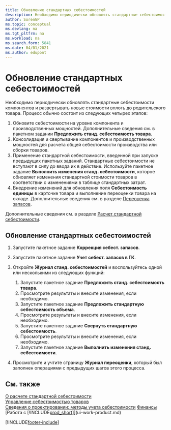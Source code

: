 ```yaml
---
title: Обновление стандартных себестоимостей
description: Необходимо периодически обновлять стандартные себестоимости компонентов и развертывать новые стоимости вплоть до родительского товара.
author: SorenGP
ms.topic: conceptual
ms.devlang: na
ms.tgt_pltfrm: na
ms.workload: na
ms.search.form: 5841
ms.date: 04/01/2021
ms.author: edupont
---
```

# Обновление стандартных себестоимостей
Необходимо периодически обновлять стандартные себестоимости компонентов и развертывать новые стоимости вплоть до родительского товара. Процесс обычно состоит из следующих четырех этапов:  

1.  Обновите себестоимости на уровне компонента и производственных мощностей. Дополнительные сведения см. в пакетном задании **Предложить станд. себестоимость товара**.  
2.  Консолидация и свертывание компонентов и производственных мощностей для расчета общей себестоимости производства или сборки товаров.  
3.  Применение стандартной себестоимости, введенной при запуске предыдущих пакетных заданий. Стандартные себестоимости не вступают в силу до ввода их в действие. Используйте пакетное задание **Выполнить изменения станд. себестоимости**, которое обновляет изменения стандартной стоимости товаров в соответствии с изменениями в таблице стандартных затрат.  
4.  Внедрение изменений для обновления поля **Себестоимость единицы** в карточке товара и выполнение переоценки товара на складе. Дополнительные сведения см. в разделе [Переоценка запасов](inventory-how-revalue-inventory.md).  

Дополнительные сведения см. в разделе [Расчет стандартной себестоимости](finance-about-calculating-standard-cost.md).
  
## Обновление стандартных себестоимостей

1.  Запустите пакетное задание **Коррекция себест. запасов**.  
2.  Запустите пакетное задание **Учет себест. запасов в ГК**.  
3.  Откройте **Журнал станд. себестоимостей** и воспользуйтесь одной или несколькими из следующих функций:  

    1.  Запустите пакетное задание **Предложить станд. себестоимость товара**.  
    2.  Просмотрите результаты и внесите изменения, если необходимо.  
    3.  Запустите пакетное задание **Предложить стандартную себестоимость объема**.  
    4.  Просмотрите результаты и внесите изменения, если необходимо.
    5. Запустите пакетное задание **Свернуть стандартную себестоимость**.
    6.  Просмотрите результаты и внесите изменения, если необходимо.
    7.  Запустите пакетное задание **Выполнить изменения станд. себестоимости**.  
4.  Просмотрите и учтите страницу **Журнал переоценки**, который был заполнен операциями с предыдущих шагов этого процесса.  

## См. также

 [О расчете стандартной себестоимости](finance-about-calculating-standard-cost.md)   
 [Управление себестоимостью товаров](finance-manage-inventory-costs.md)   
 [Сведения о проектировании: методы учета себестоимости](design-details-costing-methods.md) [Финансы](finance.md)  
 [Работа с [!INCLUDE[prod_short](includes/prod_short.md)]](ui-work-product.md)  


[!INCLUDE[footer-include](includes/footer-banner.md)]